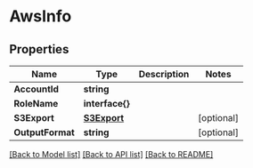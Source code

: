 # AwsInfo

## Properties

Name | Type | Description | Notes
------------ | ------------- | ------------- | -------------
**AccountId** | **string** |  | 
**RoleName** | **interface{}** |  | 
**S3Export** | [**S3Export**](S3Export.md) |  | [optional] 
**OutputFormat** | **string** |  | [optional] 

[[Back to Model list]](../README.md#documentation-for-models) [[Back to API list]](../README.md#documentation-for-api-endpoints) [[Back to README]](../README.md)


